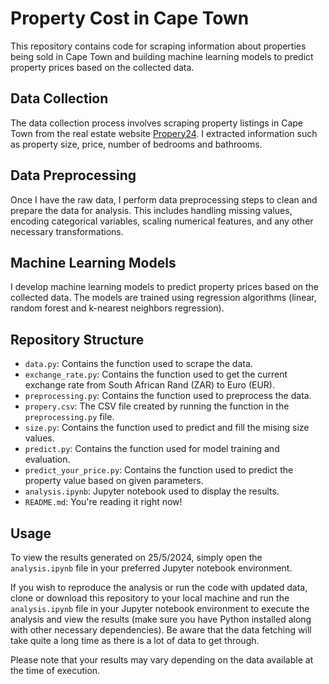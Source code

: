 # Property Cost in Cape Town

This repository contains code for scraping information about properties being sold in Cape Town and building machine learning models to predict property prices based on the collected data.

## Data Collection
The data collection process involves scraping property listings in Cape Town from the real estate website [Propery24](https://www.property24.com/). I extracted information such as property size, price, number of bedrooms and bathrooms.

## Data Preprocessing
Once I have the raw data, I perform data preprocessing steps to clean and prepare the data for analysis. This includes handling missing values, encoding categorical variables, scaling numerical features, and any other necessary transformations.

## Machine Learning Models
I develop machine learning models to predict property prices based on the collected data. The models are trained using regression algorithms (linear, random forest and k-nearest neighbors regression).

## Repository Structure
- `data.py`: Contains the function used to scrape the data.
- `exchange_rate.py`: Contains the function used to get the current exchange rate from South African Rand (ZAR) to Euro (EUR).
- `preprocessing.py`: Contains the function used to preprocess the data.
- `propery.csv`: The CSV file created by running the function in the `preprocessing.py` file.
- `size.py`: Contains the function used to predict and fill the mising size values.
- `predict.py`: Contains the function used for model training and evaluation.
- `predict_your_price.py`: Contains the function used to predict the property value based on given parameters.
- `analysis.ipynb`: Jupyter notebook used to display the results.
- `README.md`: You're reading it right now!

## Usage
To view the results generated on 25/5/2024, simply open the `analysis.ipynb` file in your preferred Jupyter notebook environment.

If you wish to reproduce the analysis or run the code with updated data, clone or download this repository to your local machine and run the `analysis.ipynb` file in your Jupyter notebook environment to execute the analysis and view the results (make sure you have Python installed along with other necessary dependencies). Be aware that the data fetching will take quite a long time as there is a lot of data to get through.

Please note that your results may vary depending on the data available at the time of execution.